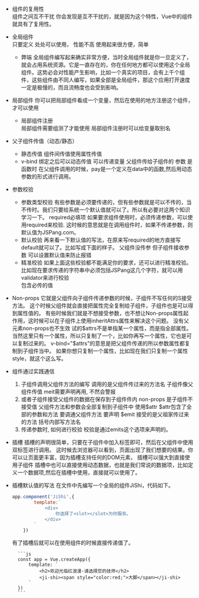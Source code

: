 - 组件的复用性  
    组件之间互不干扰
    你会发现<count />是互不干扰的，就是因为这个特性，Vue中的组件就具有了复用性。
- 全局组件   
    只要定义  处处可以使用， 性能不高   使用起来很方便，简单
    - 弊端
        全局组件编写起来确实非常方便，当时全局组件就是你一旦定义了，就会占用系统资源。它是一直存在的，你在任何地方都可以使用这个全局组件。这势必会对性能产生影响，比如一个真实的项目，会有上千个组件，这些组件由不同人编写，如果全部是全局组件，那这个应用打开速度一定是极慢的，而且流畅度也会受到影响。
- 局部组件 
    你可以把局部组件看成一个变量，然后在使用的地方注册这个组件，才可以使用
    - 局部组件注册  
        局部组件需要组测了才能使用
        局部组件注册时可以给变量取别名

- 父子组件传值（动态/静态）
    - 静态传值
        组件间传值使用属性传值
    - v-bind 绑定之后可以动态传值 
        可以传递变量
        父组件传给子组件的 参数 是函数时
        在父组件调用的时候，pay是一个定义在data中的函数,然后用动态参数的形式进行调用。


- 参数校验
    - 参数类型校验
        有些参数是必须要传递的，但有些参数就是可以不传的，当不传时。我们只要给系统一个默认值就可以了。所以有必要对这两个知识学习一下。
        required必填项
        如果要求组件使用时，必须传递参数，可以使用required来校验.
        这时候的意思就是在调用组件时，如果不传递参数，则默认值为JSPang.com。
    - 默认校验
        再来看一下默认值的写法，在原来写required的地方直接写default就可以了。比如写成下面的样子。
        父组件没传参 但子组件接收参数  可以设置默认值来防止报错
    - 精准校验
        如果上面这些校验都不能满足你的要求，还可以进行精准校验。比如现在要求传递的字符串中必须包括JSPang这几个字符，就可以用validator来进行校验   
        包含必传的值

-  Non-props
    它就是父组件向子组件传递参数的时候，子组件不写任何的S接受方法。
    这个时候父组件就会直接把属性完全复制给子组件，子组件也是可以得到属性值的。
    有些时候我们就是不想接受参数，也不想让Non-props属性起作用，这时候可以在子组件上使用inheritAttrs属性来解决这个问题。
    没有父元素non-props也不生效
    试的$attrs不是单指某一个属性，而是指全部属性。当然这里只有一个属性，所以只复制了一个，比如你再写一个属性，它也是可以复制过来的。
    v-bind="$attrs"的意思是把父组件传递的所以参数属性都复制到子组件当中。
    如果你想只复制一个属性，比如现在我们只复制一个属性style，就这个这么写。 

- 组件通过实践通信
    1. 子组件调用父组件方法的编写
        调用的是父组件传过来的方法名
        子组件像父组件传值
        meit需要声明再用, 不然会警报
    2. 或者子组件接受父组件的数据在保存到子组件件内
        non-props 是子组件不接受值 父组件方法和参数会全部复制到子组件中  使用$attr   $attr包含了全部的参数和方法
        要调通父组件方法 要声明
        $emit 接受的是父祖家传过来的方法 括号内部写方法名
    3. 传递参数时, 如何进行校验
        校验是通过emits这个选项来声明的。

- 插槽
    插槽的声明很简单，只要在子组件中加入<slot></slot>标签即可，然后在父组件中使用双标签进行调用。
    这时候去浏览器可以看到，页面出现了我们想要的结果。你可以让页面更丰富，因为插槽支持任何的DOM元素，
    插槽可以强大到直接使用子组件
    插槽中也可以直接使用动态数据，也就是我们常说的数据项，比如定义一个数据项,然后在插槽中使用，直接就可以使用了。
- 插槽默认值的写法
    在文件中先编写一个全局的组件JiShi，代码如下。
    ```js
    app.component('JiShi',{
            template:`
                <div>
                    你选择了<slot></slot>为你服务。
                </div>
            `
        })
    ```
    有了插槽后就可以在使用组件的时候直接传递值了。

        ```js
        const app = Vue.createApp({
            template: ` 
                <h2>欢迎光临红浪漫-请选择您的技师</h2>
                <ji-shi><span style="color:red;">大脚</span></ji-shi>
            `
        })
        ```